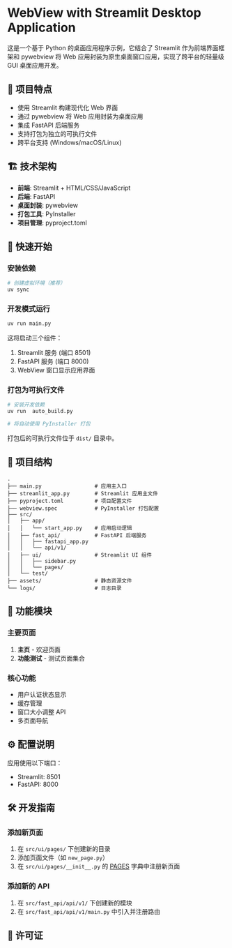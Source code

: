 # WebView with Streamlit Desktop Application

这是一个基于 Python 的桌面应用程序示例，它结合了 Streamlit 作为前端界面框架和 pywebview 将 Web 应用封装为原生桌面窗口应用，实现了跨平台的轻量级 GUI 桌面应用开发。

## 🌟 项目特点

- 使用 Streamlit 构建现代化 Web 界面
- 通过 pywebview 将 Web 应用封装为桌面应用
- 集成 FastAPI 后端服务
- 支持打包为独立的可执行文件
- 跨平台支持 (Windows/macOS/Linux)

## 🏗️ 技术架构

- **前端**: Streamlit + HTML/CSS/JavaScript
- **后端**: FastAPI
- **桌面封装**: pywebview
- **打包工具**: PyInstaller
- **项目管理**: pyproject.toml

## 🚀 快速开始

### 安装依赖

```bash
# 创建虚拟环境（推荐）
uv sync
```

### 开发模式运行

```bash
uv run main.py
```

这将启动三个组件：
1. Streamlit 服务 (端口 8501)
2. FastAPI 服务 (端口 8000)
3. WebView 窗口显示应用界面

### 打包为可执行文件

```bash
# 安装开发依赖
uv run  auto_build.py

# 将自动使用 PyInstaller 打包
```

打包后的可执行文件位于 `dist/` 目录中。

## 📁 项目结构

```
.
├── main.py                 # 应用主入口
├── streamlit_app.py        # Streamlit 应用主文件
├── pyproject.toml          # 项目配置文件
├── webview.spec            # PyInstaller 打包配置
├── src/
│   ├── app/
│   │   └── start_app.py    # 应用启动逻辑
│   ├── fast_api/           # FastAPI 后端服务
│   │   ├── fastapi_app.py
│   │   └── api/v1/
│   ├── ui/                 # Streamlit UI 组件
│   │   ├── sidebar.py
│   │   └── pages/
│   └── test/
├── assets/                 # 静态资源文件
└── logs/                   # 日志目录
```

## 🧩 功能模块

### 主要页面

1. **主页** - 欢迎页面
2. **功能测试** - 测试页面集合

### 核心功能

- 用户认证状态显示
- 缓存管理
- 窗口大小调整 API
- 多页面导航

## ⚙️ 配置说明

应用使用以下端口：
- Streamlit: 8501
- FastAPI: 8000

## 🛠️ 开发指南

### 添加新页面

1. 在 `src/ui/pages/` 下创建新的目录
2. 添加页面文件（如 `new_page.py`）
3. 在 `src/ui/pages/__init__.py` 的 [PAGES](file://c:\Users\irx999\Desktop\git\webview_with_streamlit\src\ui\pages\__init__.py#L51-L70) 字典中注册新页面

### 添加新的 API

1. 在 `src/fast_api/api/v1/` 下创建新的模块
2. 在 `src/fast_api/api/v1/main.py` 中引入并注册路由

## 📄 许可证

